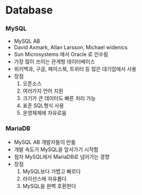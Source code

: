 # Database

### MySQL

* MySQL AB
* David Axmark, Allan Larsson, Michael widenics
* Sun Microsystems 에서 Oracle 로 인수됨
* 가장 많이 쓰이는 관계형 데이터베이스
* 위키백과, 구글, 페이스북, 트위터 등 많은 대기업에서 사용
* 장점
  1. 오픈소스
  2. 여러가지 언어 지원
  3. 크기가 큰 데이터도 빠른 처리 가능
  4. 표준 SQL형식 사용
  5. 운영체제에 자유로움

### MariaDB

* MySQL AB 개발자들이 만듦
* 개발 속도가 MySQL을 앞서가기 시작함
* 점차 MySQL에서 MariaDB로 넘어가는 경향
* 장점
  1. MySQL보다 가볍고 빠르다
  2. 라이선스에 자유롭다
  3. MySQL을 완벽 호환한다